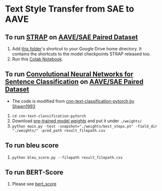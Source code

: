 # Text Style Transfer from SAE to AAVE

## To run [STRAP](https://github.com/martiansideofthemoon/style-transfer-paraphrase) on [AAVE/SAE Paired Dataset](https://github.com/sophiegroenwold/AAVE_SAE_dataset)
1. Add [this folder](https://drive.google.com/drive/folders/1fp5sTFtX3ZR9IaCXkk8j0sh4BSrIA5s9?usp=sharing)'s shortcut to your Google Drive home directory. It contains the shortcuts to the model checkpoints STRAP released too.
3. Run this [Colab Notebook](https://colab.research.google.com/drive/1xX1X3Pa_PzBxunE5aRHSoW7rGDFVbjNw?usp=sharing).


## To run [Convolutional Neural Networks for Sentence Classification](https://arxiv.org/pdf/1408.5882.pdf) on [AAVE/SAE Paired Dataset](https://github.com/sophiegroenwold/AAVE_SAE_dataset)
* The code is modified from [cnn-text-classification-pytorch by Shawn1993](https://github.com/Shawn1993/cnn-text-classification-pytorch)
1. `cd cnn-text-classification-pytorch`
2. Download [pre-trained model weights](https://drive.google.com/file/d/13UlAdCaZUYjT69Mb8SZYckbntto9QrQY/view?usp=sharing) and put it under `./weights/`
3. `python main.py -test -snapshot="./weights/best_steps.pt" -field_dir "./weights/" -pred_path result_filepath.csv`


## To run bleu score
1. `python bleu_score.py --filepath result_filepath.csv`

## To run BERT-Score
1. Please see [bert_score](https://github.com/Tiiiger/bert_score)